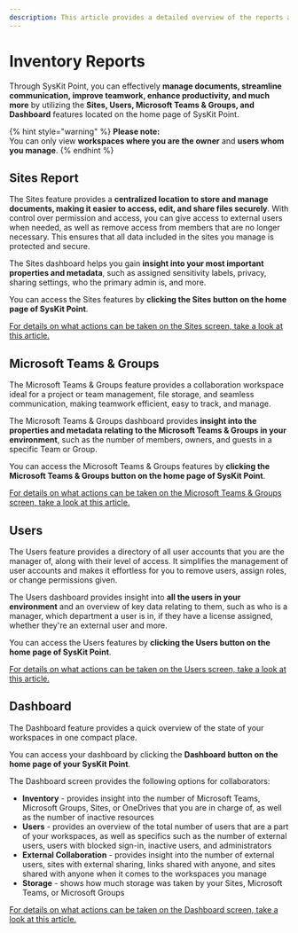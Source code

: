 ```yaml
---
description: This article provides a detailed overview of the reports available for Sites, Microsoft Teams & Groups, and Users when viewed as a collaborator. 
---
```


# Inventory Reports

Through SysKit Point, you can effectively **manage documents, streamline communication, improve teamwork, enhance productivity, and much more** by utilizing the **Sites, Users, Microsoft Teams & Groups, and Dashboard** features located on the home page of SysKit Point. 

{% hint style="warning" %}
**Please note:**  
You can only view **workspaces where you are the owner** and **users whom you manage**.
{% endhint %}


## Sites Report

The Sites feature provides a **centralized location to store and manage documents, making it easier to access, edit, and share files securely**. With control over permission and access, you can give access to external users when needed, as well as remove access from members that are no longer necessary. This ensures that all data included in the sites you manage is protected and secure. 

The Sites dashboard helps you gain **insight into your most important properties and metadata**, such as assigned sensitivity labels, privacy, sharing settings, who the primary admin is, and more. 

You can access the Sites features by **clicking the Sites button on the home page of SysKit Point**. 

[For details on what actions can be taken on the Sites screen, take a look at this article.](../../microsoft365-inventory/sites.md)


## Microsoft Teams & Groups

The Microsoft Teams & Groups feature provides a collaboration workspace ideal for a project or team management, file storage, and seamless communication, making teamwork efficient, easy to track, and manage. 

The Microsoft Teams & Groups dashboard provides **insight into the properties and metadata relating to the Microsoft Teams & Groups in your environment**, such as the number of members, owners, and guests in a specific Team or Group. 



You can access the Microsoft Teams & Groups features by **clicking the Microsoft Teams & Groups button on the home page of SysKit Point**. 

[For details on what actions can be taken on the Microsoft Teams & Groups screen, take a look at this article.](../../microsoft365-inventory/microsoft-teams-and-groups.md)


## Users 

The Users feature provides a directory of all user accounts that you are the manager of, along with their level of access. It simplifies the management of user accounts and makes it effortless for you to remove users, assign roles, or change permissions given.

The Users dashboard provides insight into **all the users in your environment** and an overview of key data relating to them, such as who is a manager, which department a user is in, if they have a license assigned, whether they're an external user and more.

You can access the Users features by **clicking the Users button on the home page of SysKit Point**. 

[For details on what actions can be taken on the Users screen, take a look at this article.](../../microsoft365-inventory/users.md)


## Dashboard

The Dashboard feature provides a quick overview of the state of your workspaces in one compact place. 

You can access your dashboard by clicking the **Dashboard button on the home page of your SysKit Point**.

The Dashboard screen provides the following options for collaborators:

* **Inventory** - provides insight into the number of Microsoft Teams, Microsoft Groups, Sites, or OneDrives that you are in charge of, as well as the number of inactive resources
* **Users** - provides an overview of the total number of users that are a part of your workspaces, as well as specifics such as the number of external users, users with blocked sign-in, inactive users, and administrators
* **External Collaboration** - provides insight into the number of external users, sites with external sharing, links shared with anyone, and sites shared with anyone when it comes to the workspaces you manage
* **Storage** - shows how much storage was taken by your Sites, Microsoft Teams, or Microsoft Groups 

[For details on what actions can be taken on the Dashboard screen, take a look at this article.](../../microsoft365-inventory/explore-your-microsoft-365-dashboard.md)